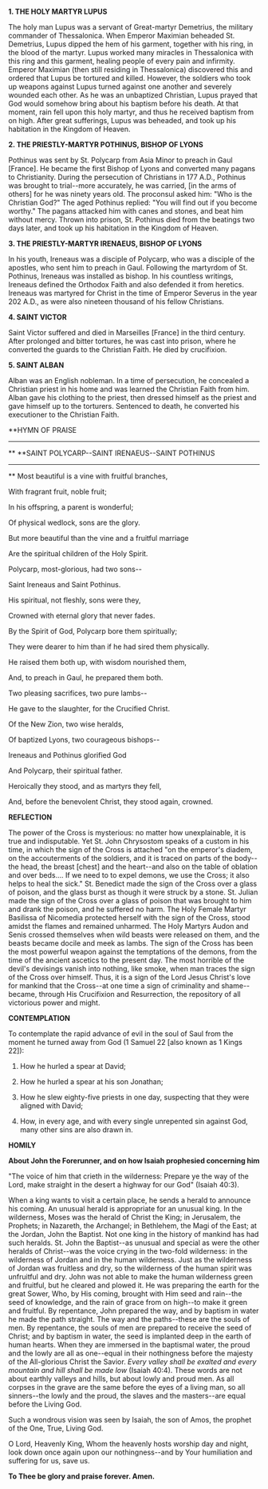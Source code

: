 
**1. THE HOLY MARTYR LUPUS**

The holy man Lupus was a servant of Great-martyr Demetrius, the military commander of Thessalonica. When Emperor Maximian beheaded St. Demetrius, Lupus dipped the hem of his garment, together with his ring, in the blood of the martyr. Lupus worked many miracles in Thessalonica with this ring and this garment, healing people of every pain and infirmity. Emperor Maximian (then still residing in Thessalonica) discovered this and ordered that Lupus be tortured and killed. However, the soldiers who took up weapons against Lupus turned against one another and severely wounded each other. As he was an unbaptized Christian, Lupus prayed that God would somehow bring about his baptism before his death. At that moment, rain fell upon this holy martyr, and thus he received baptism from on high. After great sufferings, Lupus was beheaded, and took up his habitation in the Kingdom of Heaven.

**2. THE PRIESTLY-MARTYR POTHINUS, BISHOP OF LYONS**

Pothinus was sent by St. Polycarp from Asia Minor to preach in Gaul [France]. He became the first Bishop of Lyons and converted many pagans to Christianity. During the persecution of Christians in 177 A.D., Pothinus was brought to trial--more accurately, he was carried, [in the arms of others] for he was ninety years old. The proconsul asked him: "Who is the Christian God?" The aged Pothinus replied: "You will find out if you become worthy." The pagans attacked him with canes and stones, and beat him without mercy. Thrown into prison, St. Pothinus died from the beatings two days later, and took up his habitation in the Kingdom of Heaven.

**3. THE PRIESTLY-MARTYR IRENAEUS, BISHOP OF LYONS**

In his youth, Ireneaus was a disciple of Polycarp, who was a disciple of the apostles, who sent him to preach in Gaul. Following the martyrdom of St. Pothinus, Ireneaus was installed as bishop. In his countless writings, Ireneaus defined the Orthodox Faith and also defended it from heretics. Ireneaus was martyred for Christ in the time of Emperor Severus in the year 202 A.D., as were also nineteen thousand of his fellow Christians.

**4. SAINT VICTOR**

Saint Victor suffered and died in Marseilles [France] in the third century. After prolonged and bitter tortures, he was cast into prison, where he converted the guards to the Christian Faith. He died by crucifixion.

**5. SAINT ALBAN**

Alban was an English nobleman. In a time of persecution, he concealed a Christian priest in his home and was learned the Christian Faith from him. Alban gave his clothing to the priest, then dressed himself as the priest and gave himself up to the torturers. Sentenced to death, he converted his executioner to the Christian Faith.


**HYMN OF PRAISE
**** 
**
**SAINT POLYCARP--SAINT IRENAEUS--SAINT POTHINUS
**** 
**
Most beautiful is a vine with fruitful branches,
 

With fragrant fruit, noble fruit;
 

In his offspring, a parent is wonderful;
 

Of physical wedlock, sons are the glory.
 

But more beautiful than the vine and a fruitful marriage
 

Are the spiritual children of the Holy Spirit.
 

Polycarp, most-glorious, had two sons--
 

Saint Ireneaus and Saint Pothinus.
 

His spiritual, not fleshly, sons were they,
 

Crowned with eternal glory that never fades.
 

By the Spirit of God, Polycarp bore them spiritually;
 

They were dearer to him than if he had sired them physically.
 

He raised them both up, with wisdom nourished them,
 

And, to preach in Gaul, he prepared them both.
 

Two pleasing sacrifices, two pure lambs--
 

He gave to the slaughter, for the Crucified Christ.
 

Of the New Zion, two wise heralds,
 

Of baptized Lyons, two courageous bishops--
 

Ireneaus and Pothinus glorified God
 

And Polycarp, their spiritual father.
 

Heroically they stood, and as martyrs they fell,
 

And, before the benevolent Christ, they stood again, crowned.
 

**REFLECTION**

The power of the Cross is mysterious: no matter how unexplainable, it is true and indisputable. Yet St. John Chrysostom speaks of a custom in his time, in which the sign of the Cross is attached "on the emperor's diadem, on the accouterments of the soldiers, and it is traced on parts of the body--the head, the breast [chest] and the heart--and also on the table of oblation and over beds.... If we need to to expel demons, we use the Cross; it also helps to heal the sick." St. Benedict made the sign of the Cross over a glass of poison, and the glass burst as though it were struck by a stone. St. Julian made the sign of the Cross over a glass of poison that was brought to him and drank the poison, and he suffered no harm. The Holy Female Martyr Basilissa of Nicomedia protected herself with the sign of the Cross, stood amidst the flames and remained unharmed. The Holy Martyrs Audon and Senis crossed themselves when wild beasts were released on them, and the beasts became docile and meek as lambs. The sign of the Cross has been the most powerful weapon against the temptations of the demons, from the time of the ancient ascetics to the present day. The most horrible of the devil's devisings vanish into nothing, like smoke, when man traces the sign of the Cross over himself. Thus, it is a sign of the Lord Jesus Christ's love for mankind that the Cross--at one time a sign of criminality and shame--became, through His Crucifixion and Resurrection, the repository of all victorious power and might.


**CONTEMPLATION**


To contemplate the rapid advance of evil in the soul of Saul from the moment he turned away from God (1 Samuel 22 [also known as 1 Kings 22]):

1.  How he hurled a spear at David;

1.  How he hurled a spear at his son Jonathan;

1.  How he slew eighty-five priests in one day, suspecting that they were aligned with David;

1.  How, in every age, and with every single unrepented sin against God, many other sins are also drawn in.


**HOMILY**


**About John the Forerunner, and on how Isaiah prophesied concerning him**

"The voice of him that crieth in the wilderness: Prepare ye the way of the Lord, make straight in the desert a highway for our God" (Isaiah 40:3).

When a king wants to visit a certain place, he sends a herald to announce his coming. An unusual herald is appropriate for an unusual king. In the wilderness, Moses was the herald of Christ the King; in Jerusalem, the Prophets; in Nazareth, the Archangel; in Bethlehem, the Magi of the East; at the Jordan, John the Baptist. Not one king in the history of mankind has had such heralds. St. John the Baptist--as unusual and special as were the other heralds of Christ--was the voice crying in the two-fold wilderness: in the wilderness of Jordan and in the human wilderness. Just as the wilderness of Jordan was fruitless and dry, so the wilderness of the human spirit was unfruitful and dry. John was not able to make the human wilderness green and fruitful, but he cleared and plowed it. He was preparing the earth for the great Sower, Who, by His coming, brought with Him seed and rain--the seed of knowledge, and the rain of grace from on high--to make it green and fruitful. By repentance, John prepared the way, and by baptism in water he made the path straight. The way and the paths--these are the souls of men. By repentance, the souls of men are prepared to receive the seed of Christ; and by baptism in water, the seed is implanted deep in the earth of human hearts. When they are immersed in the baptismal water, the proud and the lowly are all as one--equal in their nothingness before the majesty of the All-glorious Christ the Savior. *Every valley shall be exalted and every mountain and hill shall be made low* (Isaiah 40:4). These words are not about earthly valleys and hills, but about lowly and proud men. As all corpses in the grave are the same before the eyes of a living man, so all sinners--the lowly and the proud, the slaves and the masters--are equal before the Living God.

Such a wondrous vision was seen by Isaiah, the son of Amos, the prophet of the One, True, Living God.

O Lord, Heavenly King, Whom the heavenly hosts worship day and night, look down once again upon our nothingness--and by Your humiliation and suffering for us, save us.

**To Thee be glory and praise forever. Amen.**
